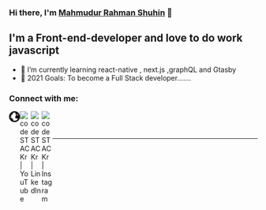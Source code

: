 ### Hi there, I'm [Mahmudur Rahman Shuhin](https://mr-shuhin.web.app) 👋

## I'm a Front-end-developer and love to do work javascript

- 🌱 I’m currently learning react-native , next.js ,graphQL and Gtasby 
- 🥅 2021 Goals: To become a Full Stack developer.......

### Connect with me:

[<img align="left" alt="codeSTACKr.com" width="22px" src="https://raw.githubusercontent.com/iconic/open-iconic/master/svg/globe.svg" />](https://mr-shuhin.web.app)
[<img align="left" alt="codeSTACKr | YouTube" width="22px" src="https://cdn.jsdelivr.net/npm/simple-icons@v3/icons/facebook.svg" />](https://www.facebook.com/suhin.rahman)
[<img align="left" alt="codeSTACKr | LinkedIn" width="22px" src="https://cdn.jsdelivr.net/npm/simple-icons@v3/icons/linkedin.svg" />](https://www.linkedin.com/in/mahmudur-rahman-suhin-b61b31194)
[<img align="left" alt="codeSTACKr | Instagram" width="22px" src="https://cdn.jsdelivr.net/npm/simple-icons@v3/icons/instagram.svg" />](https://www.instagram.com/shuhin_who)

## <br />

---

 

